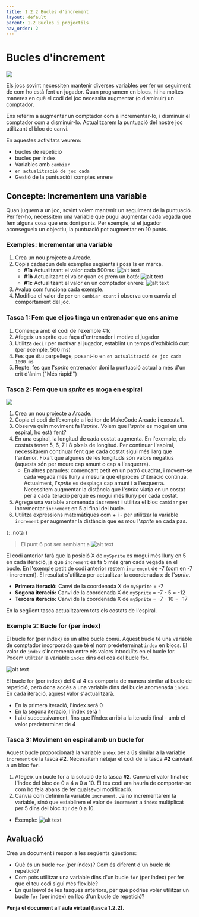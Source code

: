 ```yaml
---
title: 1.2.2 Bucles d'increment
layout: default
parent: 1.2 Bucles i projectils
nav_order: 2
---
```


# Bucles d'increment

![](../../images/increment-loop.gif)

Els jocs sovint necessiten mantenir diverses variables per fer un seguiment de com ho està fent un jugador. Quan programem en blocs, hi ha moltes maneres en què el codi del joc necessita augmentar (o disminuir) un comptador.

Ens referim a augmentar un comptador com a incrementar-lo, i disminuir el comptador com a disminuir-lo. Actualitzarem la puntuació del nostre joc utilitzant el bloc de canvi.

En aquestes activitats veurem:

- bucles de repetició
- bucles per índex
- Variables amb `cambiar`
- `en actualització de joc cada`
- Gestió de la puntuació i comptes enrere

## Concepte: Incrementem una variable

Quan juguem a un joc, sovint volem mantenir un seguiment de la puntuació. Per fer-ho, necessitem una variable que pugui augmentar cada vegada que fem alguna cosa que ens doni punts. Per exemple, si el jugador aconsegueix un objectiu, la puntuació pot augmentar en 10 punts.

### Exemples: Incrementar una variable

1. Crea un nou projecte a Arcade.
2. Copia cadascun dels exemples següents i posa'ls en marxa.
   - **#1a** Actualitzant el valor cada 500ms:
     ![alt text](../../images/increment_500ms.png)
   - **#1b** Actualitzant el valor quan es prem un botó:
     ![alt text](../../images/increment_button.png)
   - **#1c** Actualitzant el valor en un comptador enrere:
     ![alt text](../../images/increment_countdown.png)
3. Avalua com funciona cada exemple.
4. Modifica el valor de `por` en `cambiar count` i observa com canvia el comportament del joc.

### Tasca 1: Fem que el joc tinga un entrenador que ens anime

1. Comença amb el codi de l'exemple #1c
2. Afegeix un sprite que faça d'entrenador i motive el jugador
3. Utilitza `decir` per motivar al jugador, establint un temps d'exhibició curt (per exemple, 500 ms)
4. Fes que `diu` parpellege, posant-lo en `en actualització de joc cada 1000 ms`
5. Repte: fes que l'_sprite_ entrenador doni la puntuació actual a més d'un crit d'ànim ("Més ràpid!")

### Tasca 2: Fem que un _sprite_ es moga en espiral

![](../../images/sprite_espiral.png)

1. Crea un nou projecte a Arcade.
2. Copia el codi de l’exemple a l’editor de MakeCode Arcade i executa’l.
3. Observa quin moviment fa l'_sprite_. Volem que l'_sprite_ es mogui en una espiral, ho està fent?
4. En una espiral, la longitud de cada costat augmenta. En l'exemple, els costats tenen 5, 6, 7 i 8 píxels de longitud. Per continuar l'espiral, necessitarem continuar fent que cada costat sigui més llarg que l'anterior. Fixa't que algunes de les longituds són valors negatius (aquests són per moure cap amunt o cap a l'esquerra).
   - En altres paraules: començant petit en un patró quadrat, i movent-se cada vegada més lluny a mesura que el procés d'iteració continua. Actualment, l'_sprite_ es desplaça cap amunt i a l'esquerra. Necessitem augmentar la distància que l'_sprite_ viatja en un costat per a cada iteració perquè es mogui més lluny per cada costat.
5. Agrega una variable anomenada `increment` i utilitza el bloc `cambiar` per incrementar `increment` en 5 al final del bucle.
6. Utilitza expressions matemàtiques com + i - per utilitzar la variable `increment` per augmentar la distància que es mou l'_sprite_ en cada pas.

{: .nota }

> El punt 6 pot ser semblant a ![alt text](../../images/increment_formula.png)

El codi anterior farà que la posició X de `mySprite` es mogui més lluny en 5 en cada iteració, ja que `increment` es fa 5 més gran cada vegada en el bucle. En l'exemple petit de codi anterior restem `increment` de -7 (com en -7 - increment). El resultat s'utilitza per actualitzar la coordenada x de l'_sprite_.

- **Primera iteració:** Canvi de la coordenada X de `mySprite` = -7
- **Segona iteració:** Canvi de la coordenada X de `mySprite` = -7 - 5 = -12
- **Tercera iteració:** Canvi de la coordenada X de `mySprite` = -7 - 10 = -17

En la següent tasca actualitzarem tots els costats de l'espiral.

### Exemple 2: Bucle for (per índex)

El bucle for (per índex) és un altre bucle comú. Aquest bucle té una variable de comptador incorporada que té el nom predeterminat `index` en blocs. El valor de `index` s'incrementa entre els valors introduïts en el bucle for. Podem utilitzar la variable `index` dins del cos del bucle for.

![alt text](../../images/bucle_for.gif)

El bucle for (per índex) del 0 al 4 es comporta de manera similar al bucle de repetició, però dona accés a una variable dins del bucle anomenada `index`. En cada iteració, aquest valor s'actualitzarà.

- En la primera iteració, l'índex serà 0
- En la segona iteració, l'índex serà 1
- I així successivament, fins que l'índex arribi a la iteració final - amb el valor predeterminat de 4

### Tasca 3: Moviment en espiral amb un bucle for

Aquest bucle proporcionarà la variable `index` per a ús similar a la variable `increment` de la tasca **#2**. Necessitem netejar el codi de la tasca **#2** canviant a un bloc `for`.

1. Afegeix un bucle for a la solució de la tasca **#2**. Canvia el valor final de l'índex del bloc de 0 a 4 a 0 a 10. El teu codi ara hauria de comportar-se com ho feia abans de fer qualsevol modificació.
2. Canvia com definim la variable `increment`. Ja no incrementarem la variable, sinó que establirem el valor de `increment` a `index` multiplicat per 5 dins del bloc `for` de 0 a 10.

- Exemple:
  ![alt text](../../images/set_variable.png)

## Avaluació

Crea un document i respon a les següents qüestions:

- Què és un bucle `for` (per índex)? Com és diferent d'un bucle de repetició?
- Com pots utilitzar una variable dins d'un bucle `for` (per índex) per fer que el teu codi sigui més flexible?
- En qualsevol de les tasques anteriors, per què podries voler utilitzar un bucle `for` (per índex) en lloc d'un bucle de repetició?

**Penja el document a l'aula virtual (tasca 1.2.2).**
